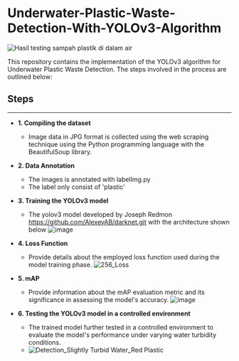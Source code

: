 # Underwater-Plastic-Waste-Detection-With-YOLOv3-Algorithm
![Hasil testing sampah plastik di dalam air](https://github.com/pridanfad/Underwater-Plastic-Waste-Detection-With-YOLOv3-Algorithm/assets/102144951/17485e3c-e728-4e18-9039-4895c567bd54)

This repository contains the implementation of the YOLOv3 algorithm for Underwater Plastic Waste Detection. The steps involved in the process are outlined below:

## Steps
---
- **1. Compiling the dataset**
  - Image data in JPG format is collected using the web scraping technique using the Python programming language with the BeautifulSoup library.

- **2. Data Annotation**
  - The images is annotated with labelImg.py
  - The label only consist of 'plastic'
 
- **3. Training the YOLOv3 model**
  - The yolov3 model developed by Joseph Redmon https://github.com/AlexeyAB/darknet.git with the architecture shown below
    ![image](https://github.com/pridanfad/Underwater-Plastic-Waste-Detection-With-YOLOv3-Algorithm/assets/102144951/f36cde92-84f6-40e0-bf1d-9b5e9e68a87a)

- **4. Loss Function**
  - Provide details about the employed loss function used during the model training phase.
    ![256_Loss](https://github.com/pridanfad/Underwater-Plastic-Waste-Detection-With-YOLOv3-Algorithm/assets/102144951/b77b4e58-3377-45ce-a4f3-b391891dab17)

- **5. mAP**
  - Provide information about the mAP evaluation metric and its significance in assessing the model's accuracy.
    ![image](https://github.com/pridanfad/Underwater-Plastic-Waste-Detection-With-YOLOv3-Algorithm/assets/102144951/192bba8b-7088-4848-ae66-664994732d86)

- **6. Testing the YOLOv3 model in a controlled environment**
  - The trained model further tested in a controlled environment to evaluate the model's performance under varying water turbidity conditions.
  - ![Detection_Slightly Turbid Water_Red Plastic](https://github.com/pridanfad/Underwater-Plastic-Waste-Detection-With-YOLOv3-Algorithm/assets/102144951/1f569b04-26f5-4359-bd20-42df7c6804ba)
